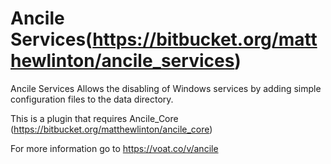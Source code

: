 # Ancile Services(https://bitbucket.org/matthewlinton/ancile_services)
Ancile Services Allows the disabling of Windows services by adding simple configuration files to the data directory.

This is a plugin that requires Ancile_Core (https://bitbucket.org/matthewlinton/ancile_core) 

For more information go to https://voat.co/v/ancile